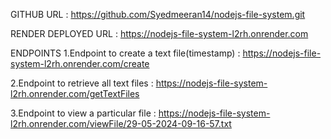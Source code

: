 GITHUB URL : https://github.com/Syedmeeran14/nodejs-file-system.git

RENDER DEPLOYED URL : https://nodejs-file-system-l2rh.onrender.com

ENDPOINTS
1.Endpoint to create a text file(timestamp) : https://nodejs-file-system-l2rh.onrender.com/create

2.Endpoint to retrieve all text files : https://nodejs-file-system-l2rh.onrender.com/getTextFiles

3.Endpoint to view a particular file : https://nodejs-file-system-l2rh.onrender.com/viewFile/29-05-2024-09-16-57.txt
